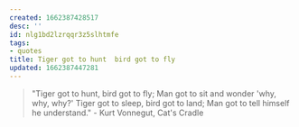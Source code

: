 ```yaml
---
created: 1662387428517
desc: ''
id: nlg1bd2lzrqqr3z5slhtmfe
tags:
- quotes
title: Tiger got to hunt  bird got to fly
updated: 1662387447281
---
```

   
> "Tiger got to hunt, bird got to fly; Man got to sit and wonder 'why, why, why?' Tiger got to sleep, bird got to land; Man got to tell himself he understand." - Kurt Vonnegut, Cat's Cradle